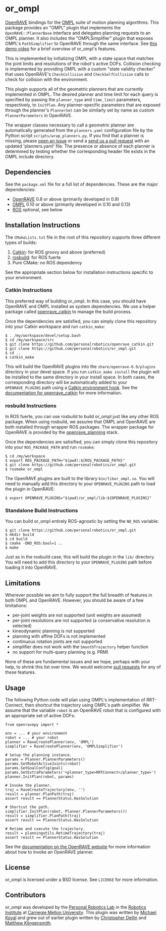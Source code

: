 # or_ompl

[OpenRAVE](http://openrave.org/) bindings for the
[OMPL](http://ompl.kavrakilab.org/) suite of motion planning algorithms. This
package provides an "OMPL" plugin that implements the `OpenRAVE::PlannerBase`
interface and delegates planning requests to an OMPL planner. It also includes
the "OMPLSimplifier" plugin that exposes OMPL's `PathSimplifier` to OpenRAVE
through the same interface. See [this demo video](http://youtu.be/6qRRbvNzHG8)
for a brief overview of or_ompl's features.

This is implemented by initializing OMPL with a state space that matches the
joint limits and resolutions of the robot's active DOFs. Collision checking
is implemented by providing OMPL with a custom "state validity checker"
that uses OpenRAVE's `CheckCollision` and `CheckSelfCollision` calls to check
for collision with the environment.

This plugin supports all of the geometric planners that are currently
implemented in OMPL. The desired planner and time limit for each query is
specified by passing the `planner_type` and `time_limit` parameters,
respectively, to `InitPlan`. Any planner-specific parameters that are exposed
through the planner's `PlannerSet` can be similarly set by name as custom
`PlannerParameters` in OpenRAVE.

The wrapper classes necessary to call a geometric
planner are automatically generated from the `planners.yaml` configuration file
by the Python script `scripts/wrap_planners.py`. If you find that a planner is
missing, please [open an
issue](https://github.com/personalrobotics/or_ompl/issues/new) or send a [send
us a pull request](https://github.com/personalrobotics/or_ompl/compare/) with
an updated 'planners.yaml' file. The presence or absence of each planner is
determined by testing whether the corresponding header file exists in the OMPL
include directory.

## Dependencies

See the `package.xml` file for a full list of dependencies. These are the major
dependencies:

 - [OpenRAVE](http://openrave.org/) 0.8 or above (primarily developed in 0.9)
 - [OMPL](http://ompl.kavrakilab.org/) 0.10 or above (primarily developed in 0.10 and 0.13)
 - [ROS](http://ros.org/) optional, see below

## Installation Instructions

The `CMakeLists.txt` file in the root of this repository supports three
different types of builds:

1. [Catkin](http://wiki.ros.org/catkin): for ROS groovy and above (preferred)
2. [rosbuild](http://wiki.ros.org/rosbuild): for ROS fuerte
3. Pure CMake: no ROS dependency

See the appropriate section below for installation instructions specific to
your environment.

### Catkin Instructions

This preferred way of building or_ompl. In this case, you should have OpenRAVE
and OMPL installed as system dependencies. We use a helper package called
[openrave_catkin](https://github.com/personalrobotics/openrave_catkin) to
manage the build process.

Once the dependencies are satisfied, you can simply clone this repository into
your Catkin workspace and run `catkin_make`:

    $ . /my/workspace/devel/setup.bash
    $ cd /my/workspace/src
    $ git clone https://github.com/personalrobotics/openrave_catkin.git
    $ git clone https://github.com/personalrobotics/or_ompl.git
    $ cd ..
    $ catkin_make

This will build the OpenRAVE plugins into the `share/openrave-0.9/plugins`
directory in your devel space. If you run `catkin_make install` the plugin will
be installed to the same directory in your install space. In both cases, the
corresponding directory will be automatically added to your `OPENRAVE_PLUGINS`
path using a [Catkin environment
hook](http://docs.ros.org/fuerte/api/catkin/html/macros.html#catkin_add_env_hooks).
See the [documentation for
openrave_catkin](https://github.com/personalrobotics/openrave_catkin/blob/master/README.md)
for more information.

### rosbuild Instructions

In ROS fuerte, you can use rosbuild to build or_ompl just like any other ROS
package. When using rosbuild, we assume that OMPL and OpenRAVE are both
installed through wrapper ROS packages.  The wrapper package for OpenRAVE is
provided by the [openrave_planning](https://github.com/jsk-ros-pkg/openrave_planning) stack.

Once the dependencies are satisified, you can simply clone this repository into
your `ROS_PACKAGE_PATH` and run `rosmake`:

    $ cd /my/workspace
    $ export ROS_PACKAGE_PATH="$(pwd):${ROS_PACKAGE_PATH}"
    $ git clone https://github.com/personalrobotics/or_ompl.git
    $ rosmake or_ompl

The OpenRAVE plugins are built to the library `bin/libor_ompl.so`. You will
need to manually add this directory to your `OPENRAVE_PLUGINS` path to load the
plugin in OpenRAVE:

    $ export OPENRAVE_PLUGINS="$(pwd)/or_ompl/lib:${OPENRAVE_PLUGINS}"

### Standalone Build Instructions

You can build or_ompl entirely ROS-agnostic by setting the `NO_ROS` variable:

    $ git clone https://github.com/personalrobotics/or_ompl.git
    $ mkdir build
    $ cd build
    $ cmake -DNO_ROS:bool=1 ..
    $ make

Just as in the rosbuild case, this will build the plugin in the `lib/`
directory. You will need to add this directory to your `OPENRAVE_PLUGINS` path
before loading it into OpenRAVE.

## Limitations

Wherever possible we aim to fully support the full breadth of features in both
OMPL and OpenRAVE. However, you should be aware of a few limitations:

 - per-joint weights are not supported (unit weights are assumed)
 - per-joint resolutions are not supported (a conservative resolution is selected)
 - kineodynamic planning is not supported
 - planning with affine DOFs is not implemented
 - continuous rotation joints are not supported
 - simplifier does not work with the `SmoothTrajectory` helper function
 - no support for multi-query planning (e.g. PRM)

None of these are fundamental issues and we hope, perhaps with your help, to
shrink this list over time.  We would welcome [pull
requests](https://github.com/personalrobotics/or_ompl/compare/) for any of
these features.

## Usage

The following Python code will plan using OMPL's implementation of RRT-Connect,
then shortcut the trajectory using OMPL's path simplifier.  We assume that the
variable `robot` is an OpenRAVE robot that is configured with an appropriate
set of active DOFs:

    from openravepy import *

    env = ... # your environment
    robot = ... # your robot
    planner = RaveCreatePlanner(env, 'OMPL')
    simplifier = RaveCreatePlanner(env, 'OMPLSimplifier')

    # Setup the planning instance.
    params = Planner.PlannerParameters()
    params.SetRobotActiveJoints(robot)
    params.SetGoalConfig(goal)
    params.SetExtraParameters('<planner_type>RRTConnect</planner_type>')
    planner.InitPlan(robot, params)

    # Invoke the planner.
    traj = RaveCreateTrajectory(env, '')
    result = planner.PlanPath(traj)
    assert result == PlannerStatus.HasSolution
    
    # Shortcut the path.
    simplifier.InitPlan(robot, Planner.PlannerParameters())
    result = simplifier.PlanPath(traj)
    assert result == PlannerStatus.HasSolution

    # Retime and cxecute the trajectory.
    result = planningutils.RetimeTrajectory(traj)
    assert result == PlannerStatus.HasSolution

 See the [documentation on the OpenRAVE
website](http://openrave.org/docs/latest_stable/tutorials/openravepy_examples/#directly-launching-planners)
for more information about how to invoke an OpenRAVE planner.

## License
or_ompl is licensed under a BSD license. See `LICENSE` for more information.

## Contributors
or_ompl was developed by the [Personal Robotics Lab](https://personalrobotics.ri.cmu.edu) in the [Robotics
Institute](http://ri.cmu.edu) at [Carnegie Mellon University](http://www.cmu.edu). This plugin was written by [Michael
Koval](http://mkoval.org) and grew out of earlier plugin written by [Christopher Dellin](http://www.ri.cmu.edu/person.html?person_id=2267) and [Matthew Klingensmith](http://www.ri.cmu.edu/person.html?person_id=2744).
